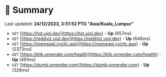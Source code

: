 # 📖 Summary
Last updated: **24/12/2023, 3:51:52 PTG "Asia/Kuala_Lumpur"**

- `GET` [https://hst.ujol.dev](https://hst.ujol.dev) - **Up** (657ms)
- `GET` [https://reddviz.ujol.dev](https://reddviz.ujol.dev) - **Up** (646ms)
- `GET` [https://memeapi.cyclic.app](https://memeapi.cyclic.app) - **Up** (2373ms)
- `GET` [https://klik.onrender.com/health](https://klik.onrender.com/health) - **Up** (491ms)
- `GET` [https://dumb.onrender.com](https://dumb.onrender.com) - **Up** (328ms)
